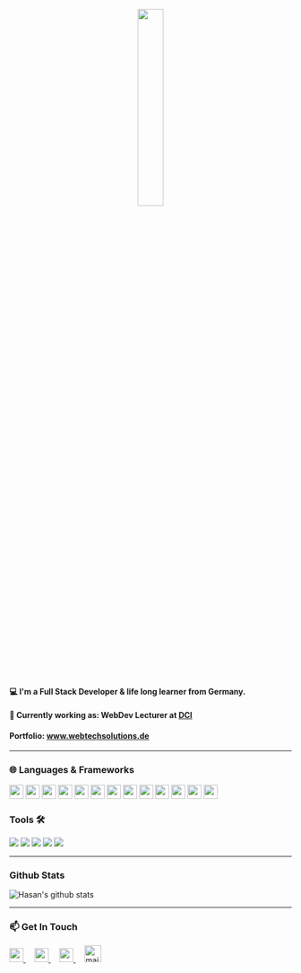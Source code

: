 <p align="center">
  <img src="https://media.giphy.com/media/MeJgB3yMMwIaHmKD4z/giphy.gif" width="30%">
  <br><br>
</p>

#### 💻 I'm a Full Stack Developer & life long learner from Germany.

#### 💼 Currently working as: WebDev Lecturer at <a href="https://digitalcareerinstitute.org/" target="_blank"><b>DCI</b></a>

#### Portfolio: www.webtechsolutions.de

---

### 🌐 Languages & Frameworks 

<a href="#" ><img src="https://img.icons8.com/color/48/000000/html-5.png" width="25px" /></a>
<a href="#" ><img src="https://img.icons8.com/color/48/000000/css3.png" width="25px" /></a>
<a href="#" ><img src="https://img.icons8.com/color/48/000000/bootstrap.png" width="25px" /></a>
<a href="#" ><img src="https://img.icons8.com/color/48/000000/sass.png" width="25px" /></a>
<a href="#" ><img src="https://img.icons8.com/color/48/000000/javascript.png" width="25px" /></a>
<a href="#" ><img src="https://img.icons8.com/color/48/000000/typescript.png" width="25px" /></a>
<a href="#" ><img src="https://img.icons8.com/color/48/000000/react-native.png" width="25px" /></a>
<a href="#" ><img src="https://img.icons8.com/color/48/000000/redux.png" width="25px" /></a>
<a href="#" ><img src="https://img.icons8.com/color/48/000000/nodejs.png" width="25px" /></a>
<a href="#" ><img src="https://img.icons8.com/color/48/000000/express.png" width="25px" /></a>
<a href="#" ><img src="https://img.icons8.com/color/48/000000/mongodb.png" width="25px" /></a>
<a href="#" ><img src="https://img.icons8.com/color/48/000000/graphql.png" width="25px" /></a>
<a href="#" ><img src="https://img.icons8.com/color/48/000000/markdown.png" width="25px" /></a>

### Tools 🛠️
<img src="https://img.icons8.com/color/48/000000/git.png"/>
<img src="https://img.icons8.com/color/48/000000/github--v1.png"/>
<img src="https://img.icons8.com/color/48/000000/visual-studio.png"/>
<img src="https://img.icons8.com/color/48/000000/npm.png"/>
<img src="https://img.icons8.com/color/48/000000/jira.png"/>

--- 

### Github Stats

![Hasan's github stats](https://github-readme-stats.vercel.app/api?username=HsnAkk&show_icons=true&line_height=30)

---

### 📫 Get In Touch
<a href="https://www.linkedin.com/in/hasan-akkas/" target="_blank"><img src="https://www.vectorlogo.zone/logos/linkedin/linkedin-icon.svg" width="25px" > </a> &nbsp; &nbsp;
<a href="https://www.xing.com/profile/Hasan_Akkas6/cv" target="_blank"><img src="https://www.vectorlogo.zone/logos/xing/xing-icon.svg" width="25px" > </a> &nbsp; &nbsp;
<a href="https://medium.com/@hasan.akkas123" target="_blank"><img src="https://www.vectorlogo.zone/logos/medium/medium-icon.svg" width="25px" > </a> &nbsp; &nbsp;
<a href="mailto:hasan.akkas@web.de"><img src="https://www.vectorlogo.zone/logos/gmail/gmail-icon.svg" width="30px" alt="mail"></a> &nbsp; &nbsp;





